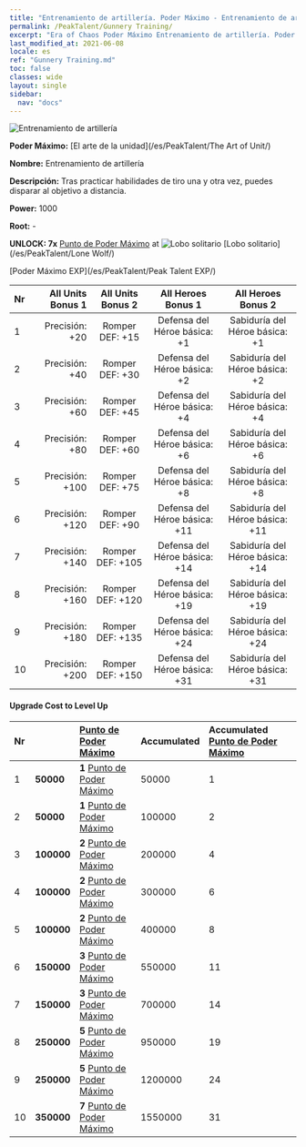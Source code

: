 ```yaml
---
title: "Entrenamiento de artillería. Poder Máximo - Entrenamiento de artillería"
permalink: /PeakTalent/Gunnery Training/
excerpt: "Era of Chaos Poder Máximo Entrenamiento de artillería. Poder Máximo Entrenamiento de artillería. Entrenamiento de artillería"
last_modified_at: 2021-06-08
locale: es
ref: "Gunnery Training.md"
toc: false
classes: wide
layout: single
sidebar:
  nav: "docs"
---
```


  ![Entrenamiento de artillería](/images/pt/talent_2008.png)

  **Poder Máximo:** [El arte de la unidad](/es/PeakTalent/The Art of Unit/)

  **Nombre:** Entrenamiento de artillería

  **Descripción:** Tras practicar habilidades de tiro una y otra vez, puedes disparar al objetivo a distancia.

  **Power:** 1000

  **Root:** -

  **UNLOCK: 7x** [Punto de Poder Máximo](/ItemsES/con_934/) at ![Lobo solitario](/images/pt/talent_2001.png) [Lobo solitario](/es/PeakTalent/Lone Wolf/)

  [Poder Máximo EXP](/es/PeakTalent/Peak Talent EXP/)

  | Nr | All Units Bonus 1 | All Units Bonus 2 | All Heroes Bonus 1 | All Heroes Bonus 2 |
  |:---|--------------:|:-------------:|:-------------:|:-------------:|
  | 1 | Precisión: +20 | Romper DEF: +15 | Defensa del Héroe básica: +1 | Sabiduría del Héroe básica: +1 |
  | 2 | Precisión: +40 | Romper DEF: +30 | Defensa del Héroe básica: +2 | Sabiduría del Héroe básica: +2 |
  | 3 | Precisión: +60 | Romper DEF: +45 | Defensa del Héroe básica: +4 | Sabiduría del Héroe básica: +4 |
  | 4 | Precisión: +80 | Romper DEF: +60 | Defensa del Héroe básica: +6 | Sabiduría del Héroe básica: +6 |
  | 5 | Precisión: +100 | Romper DEF: +75 | Defensa del Héroe básica: +8 | Sabiduría del Héroe básica: +8 |
  | 6 | Precisión: +120 | Romper DEF: +90 | Defensa del Héroe básica: +11 | Sabiduría del Héroe básica: +11 |
  | 7 | Precisión: +140 | Romper DEF: +105 | Defensa del Héroe básica: +14 | Sabiduría del Héroe básica: +14 |
  | 8 | Precisión: +160 | Romper DEF: +120 | Defensa del Héroe básica: +19 | Sabiduría del Héroe básica: +19 |
  | 9 | Precisión: +180 | Romper DEF: +135 | Defensa del Héroe básica: +24 | Sabiduría del Héroe básica: +24 |
  | 10 | Precisión: +200 | Romper DEF: +150 | Defensa del Héroe básica: +31 | Sabiduría del Héroe básica: +31 |


#### Upgrade Cost to Level Up

  | Nr | <i class="fas fa-coins"/> | [Punto de Poder Máximo](/ItemsES/con_934/) | Accumulated <i class="fas fa-coins"/> | Accumulated [Punto de Poder Máximo](/ItemsES/con_934/) |
  |:---|:--------------|:-------------|:-------------|:-------------|
  | 1 | **50000** | **1** [Punto de Poder Máximo](/ItemsES/con_934/) | 50000 | 1 |
  | 2 | **50000** | **1** [Punto de Poder Máximo](/ItemsES/con_934/) | 100000 | 2 |
  | 3 | **100000** | **2** [Punto de Poder Máximo](/ItemsES/con_934/) | 200000 | 4 |
  | 4 | **100000** | **2** [Punto de Poder Máximo](/ItemsES/con_934/) | 300000 | 6 |
  | 5 | **100000** | **2** [Punto de Poder Máximo](/ItemsES/con_934/) | 400000 | 8 |
  | 6 | **150000** | **3** [Punto de Poder Máximo](/ItemsES/con_934/) | 550000 | 11 |
  | 7 | **150000** | **3** [Punto de Poder Máximo](/ItemsES/con_934/) | 700000 | 14 |
  | 8 | **250000** | **5** [Punto de Poder Máximo](/ItemsES/con_934/) | 950000 | 19 |
  | 9 | **250000** | **5** [Punto de Poder Máximo](/ItemsES/con_934/) | 1200000 | 24 |
  | 10 | **350000** | **7** [Punto de Poder Máximo](/ItemsES/con_934/) | 1550000 | 31 |
